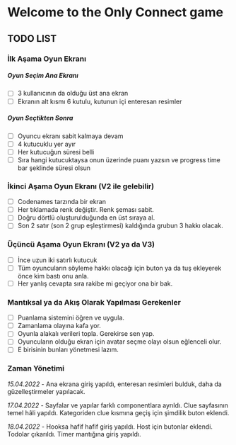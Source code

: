 # Welcome to the Only Connect game
## TODO LIST
### İlk Aşama Oyun Ekranı
##### Oyun Seçim Ana Ekranı
- [ ] 3 kullanıcının da olduğu üst ana ekran
- [ ] Ekranın alt kısmı 6 kutulu, kutunun içi enteresan resimler
##### Oyun Seçtikten Sonra
- [ ] Oyuncu ekranı sabit kalmaya devam
- [ ] 4 kutucuklu yer ayır
- [ ] Her kutucuğun süresi belli
- [ ] Sıra hangi kutucuktaysa onun üzerinde puanı yazsın ve progress time bar şeklinde süresi olsun
### İkinci Aşama Oyun Ekranı (V2 ile gelebilir)
- [ ] Codenames tarzında bir ekran
- [ ] Her tıklamada renk değiştir. Renk şeması sabit.
- [ ] Doğru dörtlü oluşturulduğunda en üst sıraya al.
- [ ] Son 2 satır (son 2 grup eşleştirmesi) kaldığında grubun 3 hakkı olacak.
### Üçüncü Aşama Oyun Ekranı (V2 ya da V3)
- [ ] İnce uzun iki satırlı kutucuk
- [ ] Tüm oyuncuların söyleme hakkı olacağı için buton ya da tuş ekleyerek önce kim bastı onu anla.
- [ ] Her yanlış cevapta sıra rakibe mi geçiyor ona bir bak.
### Mantıksal ya da Akış Olarak Yapılması Gerekenler
- [ ] Puanlama sistemini öğren ve uygula.
- [ ] Zamanlama olayına kafa yor.
- [ ] Oyunla alakalı verileri topla. Gerekirse sen yap.
- [ ] Oyuncuların olduğu ekran için avatar seçme olayı olsun eğlenceli olur.
- [ ] E birisinin bunları yönetmesi lazım.

### Zaman Yönetimi

_15.04.2022_ - Ana ekrana giriş yapıldı, enteresan resimleri bulduk, daha da güzelleştirmeler yapılacak. 

_17.04.2022_ - Sayfalar ve yapılar farklı componentlara ayrıldı. Clue sayfasının temel hâli yapıldı. Kategoriden clue kısmına geçiş için şimdilik buton eklendi.

_18.04.2022_ - Hooksa hafif hafif giriş yapıldı. Host için butonlar eklendi. Todolar çıkarıldı. Timer mantığına giriş yapıldı.